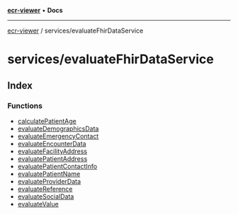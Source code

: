[**ecr-viewer**](../../README.md) • **Docs**

***

[ecr-viewer](../../README.md) / services/evaluateFhirDataService

# services/evaluateFhirDataService

## Index

### Functions

- [calculatePatientAge](functions/calculatePatientAge.md)
- [evaluateDemographicsData](functions/evaluateDemographicsData.md)
- [evaluateEmergencyContact](functions/evaluateEmergencyContact.md)
- [evaluateEncounterData](functions/evaluateEncounterData.md)
- [evaluateFacilityAddress](functions/evaluateFacilityAddress.md)
- [evaluatePatientAddress](functions/evaluatePatientAddress.md)
- [evaluatePatientContactInfo](functions/evaluatePatientContactInfo.md)
- [evaluatePatientName](functions/evaluatePatientName.md)
- [evaluateProviderData](functions/evaluateProviderData.md)
- [evaluateReference](functions/evaluateReference.md)
- [evaluateSocialData](functions/evaluateSocialData.md)
- [evaluateValue](functions/evaluateValue.md)

